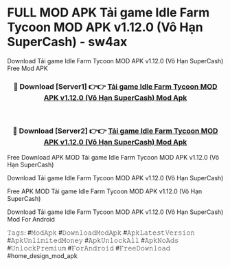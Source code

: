 # FULL MOD APK Tải game Idle Farm Tycoon MOD APK v1.12.0 (Vô Hạn SuperCash) - sw4ax
Download Tải game Idle Farm Tycoon MOD APK v1.12.0 (Vô Hạn SuperCash) Free Mod APK

<div align="center">
<h3>🔴 Download [Server1] 👉👉 <a href="https://apk-comot.site?title=Tải_game_Idle_Farm_Tycoon_MOD_APK_v1.12.0_(Vô_Hạn_SuperCash)">Tải game Idle Farm Tycoon MOD APK v1.12.0 (Vô Hạn SuperCash) Mod Apk</a></h3><br>

<h3>🔴 Download [Server2] 👉👉 <a href="https://apk-comot.site?title=Tải_game_Idle_Farm_Tycoon_MOD_APK_v1.12.0_(Vô_Hạn_SuperCash)">Tải game Idle Farm Tycoon MOD APK v1.12.0 (Vô Hạn SuperCash) Mod Apk</a></h3>
</div>


Free Download APK MOD Tải game Idle Farm Tycoon MOD APK v1.12.0 (Vô Hạn SuperCash)

Download Tải game Idle Farm Tycoon MOD APK v1.12.0 (Vô Hạn SuperCash) 

Free APK MOD Tải game Idle Farm Tycoon MOD APK v1.12.0 (Vô Hạn SuperCash) 

Download Tải game Idle Farm Tycoon MOD APK v1.12.0 (Vô Hạn SuperCash) Mod For Android

𝚃𝚊𝚐𝚜: #𝙼𝚘𝚍𝙰𝚙𝚔 #𝙳𝚘𝚠𝚗𝚕𝚘𝚊𝚍𝙼𝚘𝚍𝙰𝚙𝚔 #𝙰𝚙𝚔𝙻𝚊𝚝𝚎𝚜𝚝𝚅𝚎𝚛𝚜𝚒𝚘𝚗 #𝙰𝚙𝚔𝚄𝚗𝚕𝚒𝚖𝚒𝚝𝚎𝚍𝙼𝚘𝚗𝚎𝚢 #𝙰𝚙𝚔𝚄𝚗𝚕𝚘𝚌𝚔𝙰𝚕𝚕 #𝙰𝚙𝚔𝙽𝚘𝙰𝚍𝚜 #𝚄𝚗𝚕𝚘𝚌𝚔𝙿𝚛𝚎𝚖𝚒𝚞𝚖 #𝙵𝚘𝚛𝙰𝚗𝚍𝚛𝚘𝚒𝚍 #𝙵𝚛𝚎𝚎𝙳𝚘𝚠𝚗𝚕𝚘𝚊𝚍 #home_design_mod_apk